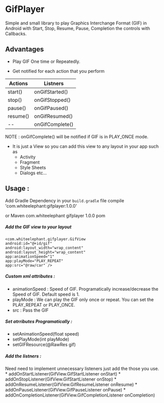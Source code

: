 # GifPlayer
Simple and small library to play Graphics Interchange Format (GIF) in Android with Start, Stop, Resume, Pause, Completion the controls with Callbacks.


## Advantages

* Play GIF One time or Repeatedly.

* Get notified for each action that you perform

Actions | Listners
------------ | -------------
start() | onGifStarted()
stop() | onGifStopped()
pause() | onGifPaused()
resume() | onGifResumed()
-- | onGifComplete()

NOTE : onGifComplete() will be notified if GIF is in PLAY_ONCE mode.

* It is just a View so you can add this view to any layout in your app such as 
  * Activity
  * Fragment
  * Style Sheets
  * Dialogs
  etc...


## Usage :

Add Gradle Dependency in your `build.gradle` file
    compile 'com.whiteelephant:gifplayer:1.0.0'

or Maven
    <dependency>
    <groupId>com.whiteelephant</groupId>
    <artifactId>gifplayer</artifactId>
    <version>1.0.0</version>
    <type>pom</type>
     </dependency>
   


##### Add the GIF view to your layout

    <com.whiteelephant.gifplayer.GifView
    android:id="@+id/gif"
    android:layout_width="wrap_content"
    android:layout_height="wrap_content"
    app:animationSpeed="1"
    app:playMode="PLAY_REPEAT"
    app:src="@raw/car" />
             
            
 
 ##### Custom xml attributes :
 
* animationSpeed : Speed of GIF. Programatically increase/decrease the Speed of GIF. Default speed is 1.
* playMode : We can play the GIF only once or repeat. You can set the PLAY_REPEAT or PLAY_ONCE.
* src : Pass the GIF 
    
##### Set atrributes Programatically :

* setAnimationSpeed(float speed)
* setPlayMode(int playMode)
* setGIFResource(@RawRes gif)
    
##### Add the listners :

Need need to implement unnecessary listeners just add the those you use.
    * addOnStartListener(GifView.GifStartListener onStart)
    * addOnStopListener(GifView.GifStartListener onStop)
    * addOnResumeListener(GifView.GifResumeListener onResume)
    * addOnPauseListener(GifView.GifPauseListener onPause)
    * addOnCompletionListener(GifView.GifCompletionListener onCompletion)  

 

